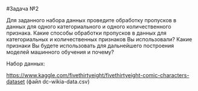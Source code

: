 #Задача №2

Для заданного набора данных проведите обработку пропусков в данных для одного категориального и одного количественного признака. Какие способы обработки пропусков в данных для категориальных и количественных признаков Вы использовали? Какие признаки Вы будете использовать для дальнейшего построения моделей машинного обучения и почему?

Набор данных:

https://www.kaggle.com/fivethirtyeight/fivethirtyeight-comic-characters-dataset (файл dc-wikia-data.csv)
